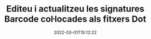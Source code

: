 ---
############################# Static ############################
layout: "auto-gen-signature"
date: 2022-03-01T15:12:22
draft: false
operation: Update
signaturetype: Barcode
fileformat: Dot
productName: .NET
lang: ca
productCode: net
otherformats: pdf doc docx docm dot dotm dotx odt ott rtf xls xlsx xlsm xlsb csv ods ots xltx xltm ppt pptx pps ppsx odp otp potx potm pptm ppsm
breadcrumb: Put Barcode signature on Dot for C#

############################# Head ############################
head_title: "Actualitza les signatures de Barcode col·locades als fitxers Dot amb C#"
head_description: "Utilitzeu el codi .NET senzill i fàcil d'entendre per a l'actualització de signatures de Barcode en documents de Dot signats."

############################# Header ############################
title: "Editeu i actualitzeu les signatures Barcode col·locades als fitxers Dot"
description: "L'API per a .NET proporciona funcionalitat per a les signatures de Barcode que s'actualitzen als documents Dot. Actualitzeu les signatures electròniques dins dels vostres documents Dot amb un parell de línies de codi C# de manera ràpida i senzilla."
bg_image: "https://cms.admin.containerize.com/templates/aspose/App_Themes/V3/images/bg/header1.png"
bg_overlay: false
button:
    enable: true

############################# SubMenu ############################
submenu:
    enable: true

    left:
        img_alt: "GroupDocs.Signature for .NET"
        image: "https://cms.admin.containerize.com/templates/groupdocs/images/product-logos/90x90-noborder/groupdocs-signature-net.png"
        product: "GroupDocs.Signature"
        platform: ".NET"



############################# About ############################
about:
    enable: true
    title: "Més informació sobre les funcions de l'API de GroupDocs.Signature for .NET"
    content: |
        [GroupDocs.Signature for .NET](https://products.groupdocs.com/signature/net/) La funcionalitat de l'API conté una àmplia selecció de mitjans per processar en formats de documents de demanda mitjançant signatures electròniques. S'admet un ampli espectre de signatures electròniques com textos, imatges, certificats digitals, codis de barres, codis QR, segells o metadades. Els clients poden afegir, eliminar, editar, validar o cercar signatures digitals en PDF, documents MS Word, llibres de treball de MS Excel, presentacions MS PowerPoint, fitxers Adobe Photoshop i diversos formats d'imatge. Hi ha disponibles nombroses funcions i configuracions útils.
    

############################# Steps ############################
steps:
    enable: true
    title_left: "Com canviar les signatures de Barcode al vostre document Dot"
    content_left: |
        [GroupDocs.Signature for .NET](https://products.groupdocs.com/signature/net/) inclou funcions útils com ara l'actualització de signatures de Barcode col·locades als documents Dot. Permet canviar les funcions de signatures sense codi addicional.
        
        * Per començar, creeu un objecte Signature passant com a ruta del paràmetre del constructor a un document que se suposa que s'ha d'actualitzar.
        * A continuació, instància un objecte de signatura particular adequat i configureu-ne l'identificador i les propietats que cal canviar.
        * Finalment, truqueu al mètode d'actualització de la signatura passant un objecte de signatura particular.
        * Processa els resultats d'actualització segons el teu avís.

    title_right: "Requisits del sistema"
    content_right: |
        GroupDocs.Signature for .NET són compatibles amb totes les plataformes i sistemes operatius principals. Abans d'executar el codi següent, assegureu-vos que teniu els següents requisits previs instal·lats al vostre sistema.

        * Sistemes operatius: Microsoft Windows, Linux, MacOS
        * Entorns de desenvolupament: Microsoft Visual Studio, Xamarin, MonoDevelop
        * Frameworks: .NET Framework, .NET Standard, .NET Core, Mono
        * Baixeu la darrera versió de GroupDocs.Signature for .NET de [Nuget](https://www.nuget.org/packages/groupdocs.signature)
         
    code: |
        ```csharp    
                
        // Set up input Dot file
        string filePath = "input.dot";

        // Instantiate Signature for input file
        using (GroupDocs.Signature.Signature signature = new GroupDocs.Signature.Signature(filePath))
        {
                // Id of signature which is supposed to be updated
                // such Id might be got as a result of search operation
                string id = "07f83369-318b-41ad-a843-732417b912c2";

                // provide signature features to update
                // set up particular signature id
                BarcodeSignature signatureToUpdate = new BarcodeSignature(id)
                {
                    // specify signature width
                    Width = 300,
                    // specify signature height
                    Height = 50,
                    // set left position
                    Left = 80,
                    // set top position
                    Top = 100
                };

                // update signature
                bool updateResult = signature.Update(signatureToUpdate);

                // process updation result
                if (updateResult)
                {
                    Console.WriteLine("Signature was updated successfully!");
                }
        }
        ```

############################# Demos ############################
demos:
    enable: true
    title: "Actualització de les signatures de Barcode a les pàgines del document - Demostració en directe"
    content: |
       Editeu diverses signatures electròniques del document Dot ara mateix visitant el lloc web [GroupDocs.Signature App](https://products.groupdocs.app/signature/family).          

############################# More Formats ############################
more_formats:
    enable: true
    title: "Actualitzeu diverses signatures de Barcode mitjançant C#"
    content: |
        "Edició de signatures digitals que es col·loquen en diferents formats de documents. Actualitza les dades de signatures sense codi addicional."
    format: 
       
       
back_to_top:
    enable: true
---